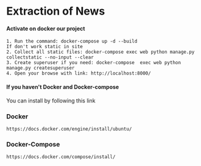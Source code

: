 # Extraction of News

#### Activate on docker our project

    1. Run the command: docker-compose up -d --build
    If don't work static in site 
    2. Collect all static files: docker-compose exec web python manage.py collectstatic --no-input --clear
    3. Create superuser if you need: docker-compose  exec web python manage.py createsuperuser
    4. Open your browse with link: http://localhost:8000/

#### If you haven't Docker and Docker-compose

You can install by following this link

### Docker

    https://docs.docker.com/engine/install/ubuntu/

### Docker-Compose

    https://docs.docker.com/compose/install/
